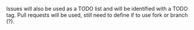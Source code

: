 Issues will also be used as a TODO list and will be identified with a TODO tag.
Pull requests will be used, still need to define if to use fork or branch (?).
